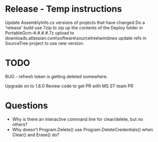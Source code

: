 # Release - Temp instructions
Update AssemblyInfo.cs versions of projects that have changed
Do a 'release' build
use 7zip to zip up the contents of the Deploy folder in PortableGcm-#.#.#.#.7z 
upload to downloads.atlassian.com\software\sourcetree\windows
update refs in SourceTree project to use new version.

# TODO
BUG - refresh token is getting deleted somewhere.

Upgrade on to 1.8.0
Review code to get PR with MS
ST team PR

# Questions
* Why is there an interactive command line for clear/delete, but no others?
* Why doesn't Program.Delete() use Program.DeleteCredentials() when Clear() and Erase() do?